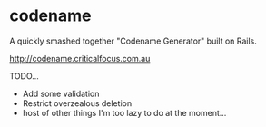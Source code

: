# codename

A quickly smashed together "Codename Generator" built on Rails.

http://codename.criticalfocus.com.au

TODO...
- Add some validation
- Restrict overzealous deletion
- host of other things I'm too lazy to do at the moment...